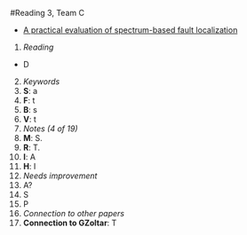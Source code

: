 #Reading 3, Team C
* [A practical evaluation of spectrum-based fault localization](http://dl.acm.org/citation.cfm?id=1630274)

1. *Reading*
  + D 
2. *Keywords*
  1. **S**: a 
  2. **F**: t
  3. **B**: s
  4. **V**: t
3. *Notes (4 of 19)*
  1. **M**: S.
  2. **R**: T.
  3. **I**: A
  4. **H**: I
4. *Needs improvement*
  1. A? 
  2. S
  3. P
5. *Connection to other papers*
  1. **Connection to GZoltar**: T